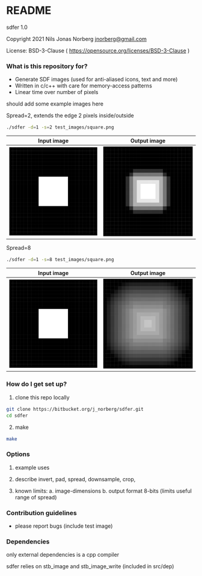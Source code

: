 # README #

sdfer 1.0

Copyright 2021 Nils Jonas Norberg jnorberg@gmail.com

License: BSD-3-Clause ( https://opensource.org/licenses/BSD-3-Clause )

### What is this repository for? ###

* Generate SDF images (used for anti-aliased icons, text and more)
* Written in c/c++ with care for memory-access patterns
* Linear time over number of pixels


should add some example images here

Spread=2, extends the edge 2 pixels inside/outside
```bash
./sdfer -d=1 -s=2 test_images/square.png
```

|  Input image |  Output image | 
|---|---|
| ![](images/square.png?raw=true)  |  ![](images/example1.png?raw=true) |


Spread=8
```bash
./sdfer -d=1 -s=8 test_images/square.png
```

|  Input image |  Output image | 
|---|---|
| ![](images/square.png?raw=true)  |  ![](images/example2.png?raw=true) |


### How do I get set up? ###

1. clone this repo locally
```bash
git clone https://bitbucket.org/j_norberg/sdfer.git
cd sdfer
```

2. make
```bash
make
```

### Options ###

1. example uses

2. describe invert, pad, spread, downsample, crop, 

3. known limits:
	a. image-dimensions
	b. output format 8-bits (limits useful range of spread)

### Contribution guidelines ###

* please report bugs (include test image)

### Dependencies ###

only external dependencies is a cpp compiler 

sdfer relies on stb_image and stb_image_write (included in src/dep)
